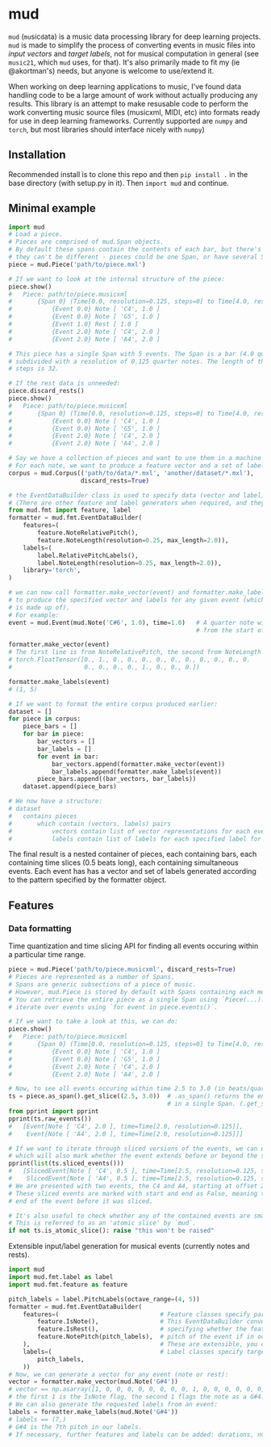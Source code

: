 # mud
`mud` (`mu`sic`d`ata) is a music data processing library for deep learning projects.
`mud` is made to simplify the process of converting events in music files into _input
vectors_ and _target labels_, not for musical computation in general (see `music21`, which
`mud` uses, for that). It's also primarily made to fit my (ie @akortman's) needs, but
anyone is welcome to use/extend it.

When working on deep learning applications to music, I've found data handling code to be
a large amount of work without actually producing any results. This library is an attempt to
make resusable code to perform the work converting music source files (musicxml, MIDI, etc)
into formats ready for use in deep learning frameworks. Currently supported are `numpy`
and `torch`, but most libraries should interface nicely with `numpy`)

## Installation
Recommended install is to clone this repo and then `pip install .` in the base
directory (with setup.py in it). Then `import mud` and continue.

## Minimal example
```python
import mud
# Load a piece.
# Pieces are comprised of mud.Span objects.
# By default these spans contain the contents of each bar, but there's no reason
# they can't be different - pieces could be one Span, or have several Spans simultaneously.
piece = mud.Piece('path/to/piece.mxl')

# If we want to look at the internal structure of the piece:
piece.show()
#   Piece: path/to/piece.musicxml
#       {Span 0} (Time[0.0, resolution=0.125, steps=0] to Time[4.0, resolution=0.125, steps=32]):
#           {Event 0.0} Note [ 'C4', 1.0 ]
#           {Event 0.0} Note [ 'G5', 1.0 ]
#           {Event 1.0} Rest [ 1.0 ]
#           {Event 2.0} Note [ 'C4', 2.0 ]
#           {Event 2.0} Note [ 'A4', 2.0 ]

# This piece has a single Span with 5 events. The Span is a bar (4.0 quarter notes long),
# subdivided with a resolution of 0.125 quarter notes. The length of the bar in resolution-sized
# steps is 32.

# If the rest data is unneeded:
piece.discard_rests()
piece.show()
#   Piece: path/to/piece.musicxml
#       {Span 0} (Time[0.0, resolution=0.125, steps=0] to Time[4.0, resolution=0.125, steps=32]):
#           {Event 0.0} Note [ 'C4', 1.0 ]
#           {Event 0.0} Note [ 'G5', 1.0 ]
#           {Event 2.0} Note [ 'C4', 2.0 ]
#           {Event 2.0} Note [ 'A4', 2.0 ]

# Say we have a collection of pieces and want to use them in a machine learning model.
# For each note, we want to produce a feature vector and a set of labels, arranged by piece and by bar.
corpus = mud.Corpus(('path/to/data/*.mxl', 'another/dataset/*.mxl'),
                    discard_rests=True)

# the EventDataBuilder class is used to specify data (vector and label) formats for events.
# (There are other feature and label generators when required, and they are extensible)
from mud.fmt import feature, label
formatter = mud.fmt.EventDataBuilder(
    features=( 
        feature.NoteRelativePitch(),
        feature.NoteLength(resolution=0.25, max_length=2.0)),
    labels=(
        label.RelativePitchLabels(),
        label.NoteLength(resolution=0.25, max_length=2.0)),
    library='torch',
)

# we can now call formatter.make_vector(event) and formatter.make_labels(event)
# to produce the specified vector and labels for any given event (which a mud.Piece
# is made up of).
# For example:
event = mud.Event(mud.Note('C#6', 1.0), time=1.0)   # A quarter note with pitch C#6 offset 1.0
                                                    # from the start of it's span (not piece)

formatter.make_vector(event)
# The first line is from NoteRelativePitch, the second from NoteLength
# torch.FloatTensor([0., 1., 0., 0., 0., 0., 0., 0., 0., 0., 0., 0.  
#                    0., 0., 0., 0., 1., 0., 0., 0.])

formatter.make_labels(event)
# (1, 5)

# If we want to format the entire corpus produced earlier:
dataset = []
for piece in corpus:
    piece_bars = []
    for bar in piece:
        bar_vectors = []
        bar_labels = []
        for event in bar:
            bar_vectors.append(formatter.make_vector(event))
            bar_labels.append(formatter.make_labels(event))
        piece_bars.append((bar_vectors, bar_labels))
    dataset.append(piece_bars)

# We now have a structure:
# dataset
#   contains pieces
#       which contain (vectors, labels) pairs
#           vectors contain list of vector representations for each event
#           labels contain list of labels for each specified label for each event
```
The final result is a nested container of pieces, each containing bars, each containing time slices (0.5 beats long),
each containing simultaneous events.
Each event has has a vector and set of labels generated according to the pattern specified by the formatter object.

## Features
### Data formatting
Time quantization and time slicing API for finding all events occuring within a particular
time range.
```python
piece = mud.Piece('path/to/piece.musicxml', discard_rests=True)
# Pieces are represented as a number of Spans.
# Spans are generic subsections of a piece of music.
# However, mud.Piece is stored by default with Spans containing each measure of the piece.
# You can retrieve the entire piece as a single Span using `Piece(...).as_span()`, or
# iterate over events using `for event in piece.events()`.

# If we want to take a look at this, we can do:
piece.show()
#   Piece: path/to/piece.musicxml
#       {Span 0} (Time[0.0, resolution=0.125, steps=0] to Time[4.0, resolution=0.125, steps=32]):
#           {Event 0.0} Note [ 'C4', 1.0 ]
#           {Event 0.0} Note [ 'G5', 1.0 ]
#           {Event 2.0} Note [ 'C4', 2.0 ]
#           {Event 2.0} Note [ 'A4', 2.0 ]

# Now, to see all events occuring within time 2.5 to 3.0 (in beats/quarter notes):
ts = piece.as_span().get_slice((2.5, 3.0))  # .as_span() returns the entire Piece expressed
                                            # in a single Span. (.get_slice() is a Span method)
from pprint import pprint
pprint(ts.raw_events())
#   [Event[Note [ 'C4', 2.0 ], time=Time[2.0, resolution=0.125]],
#    Event[Note [ 'A4', 2.0 ], time=Time[2.0, resolution=0.125]]]

# If we want to iterate through sliced versions of the events, we can use ts.sliced_events(),
# which will also mark whether the event extends before or beyond the slice:
pprint(list(ts.sliced_events()))
#   [SlicedEvent[Note [ 'C4', 0.5 ], time=Time[2.5, resolution=0.125, steps=20], start=False, end=False],
#    SlicedEvent[Note [ 'A4', 0.5 ], time=Time[2.5, resolution=0.125, steps=20], start=False, end=False]]
# We are presented with two events, the C4 and A4, starting at offset 2.5 with length 0.5.
# These sliced events are marked with start and end as False, meaning they are neither the start nor the
# end of the event before it was sliced.

# It's also useful to check whether any of the contained events are smaller than the slice.
# This is referred to as an 'atomic slice' by `mud`.
if not ts.is_atomic_slice(): raise "this won't be raised"
```

Extensible input/label generation for musical events (currently notes and rests).
```python
import mud
import mud.fmt.label as label
import mud.fmt.feature as feature

pitch_labels = label.PitchLabels(octave_range=(4, 5))
formatter = mud.fmt.EventDataBuilder(
    features=(                            # Feature classes specify part of a vector to produce.
        feature.IsNote(),                 # This EventDataBuilder converts events into binary vectors
        feature.IsRest(),                 # specifying whether the feature is a note or rest, and the
        feature.NotePitch(pitch_labels),  # pitch of the event if in octave ranges 4 to 5 (two octaves).
    ),                                    # These are extensible, you can write your own features.
    labels=(                              # Label classes specify target labels to be produced from each note.
        pitch_labels,                     
    ))
# Now, we can generate a vector for any event (note or rest):
vector = formatter.make_vector(mud.Note('G#4'))
# vector == np.asarray([1, 0, 0, 0, 0, 0, 0, 0, 0, 1, 0, 0, 0, 0, 0, 0, 0, 0, 0, 0, 0, 0, 0, 0, 0, 0,])
# the first 1 is the IsNote flag, the second 1 flags the note as a G#4.
# We can also generate the requested labels from an event:
labels = formatter.make_labels(mud.Note('G#4'))
# labels == (7,)
# G#4 is the 7th pitch in our labels.
# If necessary, further features and labels can be added: durations, note velocity, etc.
```
